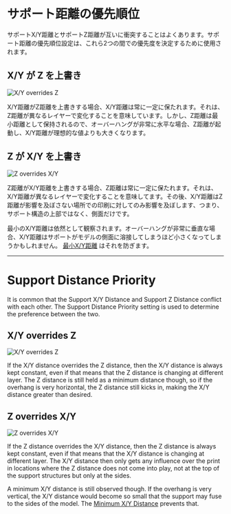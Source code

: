 サポート距離の優先順位
====
サポートX/Y距離とサポートZ距離が互いに衝突することはよくあります。サポート距離の優先順位設定は、これら2つの間での優先度を決定するために使用されます。

X/Y が Z を上書き
----
![X/Y overrides Z](../images/support_xy_overrides_z.svg)

X/Y距離がZ距離を上書きする場合、X/Y距離は常に一定に保たれます。それは、Z距離が異なるレイヤーで変化することを意味しています。しかし、Z距離は最小距離として保持されるので、オーバーハングが非常に水平な場合、Z距離が起動し、X/Y距離が理想的な値よりも大きくなります。

Z が X/Y を上書き
----
![Z overrides X/Y](../images/support_z_overrides_xy.svg)

Z距離がX/Y距離を上書きする場合、Z距離は常に一定に保たれます。それは、X/Y距離が異なるレイヤーで変化することを意味してます。その後、X/Y距離はZ距離が影響を及ぼさない場所での印刷に対してのみ影響を及ぼします、つまり、サポート構造の上部ではなく、側面だけです。

最小のX/Y距離は依然として観察されます。オーバーハングが非常に垂直な場合、X/Y距離はサポートがモデルの側面に溶接してしまうほど小さくなってしまうかもしれません。 [最小X/Y距離](support_xy_distance_overhang.md) はそれを防ぎます。

---

Support Distance Priority
====
It is common that the Support X/Y Distance and Support Z Distance conflict with each other. The Support Distance Priority setting is used to determine the preference between the two.

X/Y overrides Z
----
![X/Y overrides Z](../images/support_xy_overrides_z.svg)

If the X/Y distance overrides the Z distance, then the X/Y distance is always kept constant, even if that means that the Z distance is changing at different layer. The Z distance is still held as a minimum distance though, so if the overhang is very horizontal, the Z distance still kicks in, making the X/Y distance greater than desired.

Z overrides X/Y
----
![Z overrides X/Y](../images/support_z_overrides_xy.svg)

If the Z distance overrides the X/Y distance, then the Z distance is always kept constant, even if that means that the X/Y distance is changing at different layer. The X/Y distance then only gets any influence over the print in locations where the Z distance does not come into play, not at the top of the support structures but only at the sides.

A minimum X/Y distance is still observed though. If the overhang is very vertical, the X/Y distance would become so small that the support may fuse to the sides of the model. The [Minimum X/Y Distance](support_xy_distance_overhang.md) prevents that.